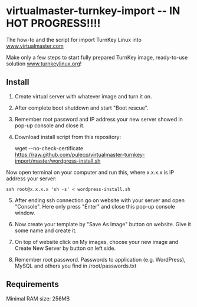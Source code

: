 virtualmaster-turnkey-import -- IN HOT PROGRESS!!!!
============================

The how-to and the script for import TurnKey Linux into www.virtualmaster.com

Make only a few steps to start fully prepared TurnKey image, ready-to-use solution www.turnkeylinux.org!

## Install

1) Create virtual server with whatever image and turn it on.

2) After complete boot shutdown and start "Boot rescue".

3) Remember root password and IP address your new server showed in pop-up console and close it.

4) Download install script from this repository:

    wget --no-check-certificate https://raw.github.com/pulecp/virtualmaster-turnkey-import/master/wordpress-install.sh

Now open terminal on your computer and run this, where x.x.x.x is IP address your server:
	
    ssh root@x.x.x.x 'sh -s' < wordpress-install.sh

5) After ending ssh connection go on website with your server and open "Console". Here only press "Enter" and close this pop-up console window.

6) Now create your template by "Save As Image" button on website. Give it some name and create it.

7) On top of website click on My images, choose your new image and Create New Server by button on left side.

8) Remember root password. Passwords to application (e.g. WordPress), MySQL and others you find in /root/passwords.txt

## Requirements
Minimal RAM size: 256MB









